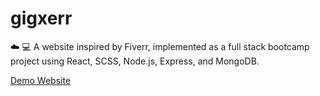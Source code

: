 # gigxerr
:cloud: :computer: A website inspired by Fiverr, implemented as a full stack bootcamp project using React, SCSS, Node.js, Express, and MongoDB.

[Demo Website](https://gigxerr.onrender.com/)
